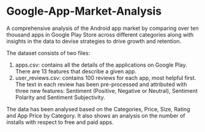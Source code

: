# Google-App-Market-Analysis
A comprehensive analysis of the Android app market by comparing over ten thousand apps in Google Play Store across different categories along with insights in the data to devise strategies to drive growth and retention.


The dataset consists of two files:

1) apps.csv: contains all the details of the applications on Google Play. There are 13 features that describe a given app.
2) user_reviews.csv: contains 100 reviews for each app, most helpful first. The text in each review has been pre-processed and attributed with three new features: Sentiment (Positive, Negative or Neutral), Sentiment Polarity and Sentiment Subjectivity.

The data has been analysed based on the Categories, Price, Size, Rating and App Price by Category. It also shows an analysis on the number of installs with respect to free and paid apps.
